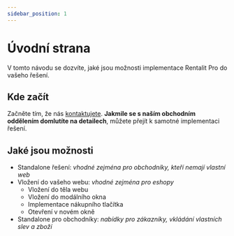 ```yaml
---
sidebar_position: 1
---
```


# Úvodní strana

V tomto návodu se dozvíte, jaké jsou možnosti implementace Rentalit Pro do vašeho řešení.

## Kde začít

Začněte tím, že nás [kontaktujete](/docs/kontakt). **Jakmile se s naším obchodním oddělením domlutíte na detailech**, můžete přejít k samotné implementaci řešení.

## Jaké jsou možnosti

- Standalone řešení: _vhodné zejména pro obchodníky, kteří nemají vlastní web_
- Vložení do vašeho webu: _vhodné zejména pro eshopy_
  - Vložení do těla webu
  - Vložení do modálního okna
  - Implementace nákupního tlačítka
  - Otevření v novém okně
- Standalone pro obchodníky: _nabídky pro zákazníky, vkládání vlastních slev a zboží_
